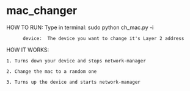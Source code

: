 # mac_changer

HOW TO RUN:
	Type in terminal:  sudo python ch_mac.py -i <device>
		  
		  device:  The device you want to change it's Layer 2 address


HOW IT WORKS:
	
	1. Turns down your device and stops network-manager
	
	2. Change the mac to a random one
	
	3. Turns up the device and starts network-manager

